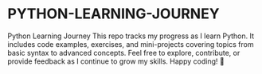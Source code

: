 # PYTHON-LEARNING-JOURNEY
Python Learning Journey This repo tracks my progress as I learn Python. It includes code examples, exercises, and mini-projects covering topics from basic syntax to advanced concepts. Feel free to explore, contribute, or provide feedback as I continue to grow my skills. Happy coding! 🐍
